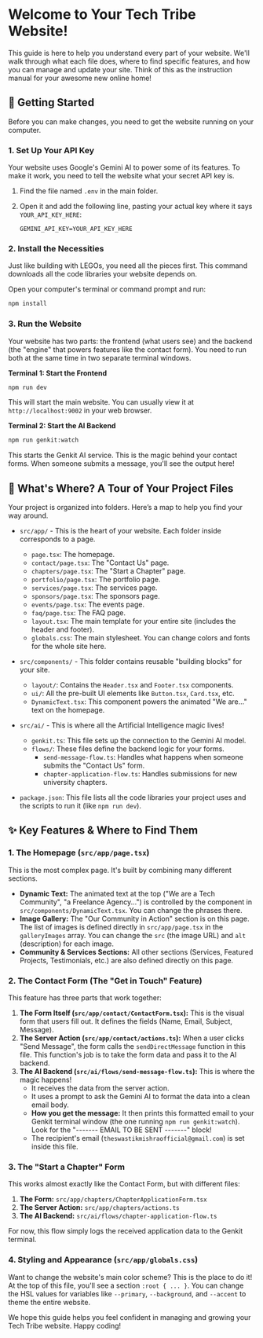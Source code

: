 # Welcome to Your Tech Tribe Website!

This guide is here to help you understand every part of your website. We'll walk through what each file does, where to find specific features, and how you can manage and update your site. Think of this as the instruction manual for your awesome new online home!

## 🚀 Getting Started

Before you can make changes, you need to get the website running on your computer.

### 1. Set Up Your API Key

Your website uses Google's Gemini AI to power some of its features. To make it work, you need to tell the website what your secret API key is.

1.  Find the file named `.env` in the main folder.
2.  Open it and add the following line, pasting your actual key where it says `YOUR_API_KEY_HERE`:

    ```
    GEMINI_API_KEY=YOUR_API_KEY_HERE
    ```

### 2. Install the Necessities

Just like building with LEGOs, you need all the pieces first. This command downloads all the code libraries your website depends on.

Open your computer's terminal or command prompt and run:

```bash
npm install
```

### 3. Run the Website

Your website has two parts: the frontend (what users see) and the backend (the "engine" that powers features like the contact form). You need to run both at the same time in two separate terminal windows.

**Terminal 1: Start the Frontend**

```bash
npm run dev
```

This will start the main website. You can usually view it at `http://localhost:9002` in your web browser.

**Terminal 2: Start the AI Backend**

```bash
npm run genkit:watch
```

This starts the Genkit AI service. This is the magic behind your contact forms. When someone submits a message, you'll see the output here!

## 📂 What's Where? A Tour of Your Project Files

Your project is organized into folders. Here’s a map to help you find your way around.

-   `src/app/` - This is the heart of your website. Each folder inside corresponds to a page.
    -   `page.tsx`: The homepage.
    -   `contact/page.tsx`: The "Contact Us" page.
    -   `chapters/page.tsx`: The "Start a Chapter" page.
    -   `portfolio/page.tsx`: The portfolio page.
    -   `services/page.tsx`: The services page.
    -   `sponsors/page.tsx`: The sponsors page.
    -   `events/page.tsx`: The events page.
    -   `faq/page.tsx`: The FAQ page.
    -   `layout.tsx`: The main template for your entire site (includes the header and footer).
    -   `globals.css`: The main stylesheet. You can change colors and fonts for the whole site here.

-   `src/components/` - This folder contains reusable "building blocks" for your site.
    -   `layout/`: Contains the `Header.tsx` and `Footer.tsx` components.
    -   `ui/`: All the pre-built UI elements like `Button.tsx`, `Card.tsx`, etc.
    -   `DynamicText.tsx`: This component powers the animated "We are..." text on the homepage.

-   `src/ai/` - This is where all the Artificial Intelligence magic lives!
    -   `genkit.ts`: This file sets up the connection to the Gemini AI model.
    -   `flows/`: These files define the backend logic for your forms.
        -   `send-message-flow.ts`: Handles what happens when someone submits the "Contact Us" form.
        -   `chapter-application-flow.ts`: Handles submissions for new university chapters.

-   `package.json`: This file lists all the code libraries your project uses and the scripts to run it (like `npm run dev`).

## ✨ Key Features & Where to Find Them

### 1. The Homepage (`src/app/page.tsx`)

This is the most complex page. It's built by combining many different sections.

-   **Dynamic Text:** The animated text at the top ("We are a Tech Community", "a Freelance Agency...") is controlled by the component in `src/components/DynamicText.tsx`. You can change the phrases there.
-   **Image Gallery:** The "Our Community in Action" section is on this page. The list of images is defined directly in `src/app/page.tsx` in the `galleryImages` array. You can change the `src` (the image URL) and `alt` (description) for each image.
-   **Community & Services Sections:** All other sections (Services, Featured Projects, Testimonials, etc.) are also defined directly on this page.

### 2. The Contact Form (The "Get in Touch" Feature)

This feature has three parts that work together:

1.  **The Form Itself (`src/app/contact/ContactForm.tsx`):** This is the visual form that users fill out. It defines the fields (Name, Email, Subject, Message).
2.  **The Server Action (`src/app/contact/actions.ts`):** When a user clicks "Send Message", the form calls the `sendDirectMessage` function in this file. This function's job is to take the form data and pass it to the AI backend.
3.  **The AI Backend (`src/ai/flows/send-message-flow.ts`):** This is where the magic happens!
    -   It receives the data from the server action.
    -   It uses a prompt to ask the Gemini AI to format the data into a clean email body.
    -   **How you get the message:** It then prints this formatted email to your Genkit terminal window (the one running `npm run genkit:watch`). Look for the "------- EMAIL TO BE SENT -------" block!
    -   The recipient's email (`theswastikmishraofficial@gmail.com`) is set inside this file.

### 3. The "Start a Chapter" Form

This works almost exactly like the Contact Form, but with different files:

1.  **The Form:** `src/app/chapters/ChapterApplicationForm.tsx`
2.  **The Server Action:** `src/app/chapters/actions.ts`
3.  **The AI Backend:** `src/ai/flows/chapter-application-flow.ts`

For now, this flow simply logs the received application data to the Genkit terminal.

### 4. Styling and Appearance (`src/app/globals.css`)

Want to change the website's main color scheme? This is the place to do it! At the top of this file, you'll see a section `:root { ... }`. You can change the HSL values for variables like `--primary`, `--background`, and `--accent` to theme the entire website.

We hope this guide helps you feel confident in managing and growing your Tech Tribe website. Happy coding!
